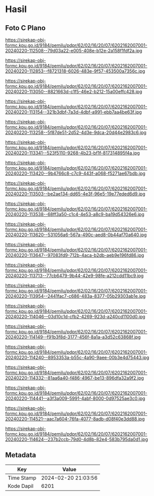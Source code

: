# Hasil

## Foto C Plano

https://sirekap-obj-formc.kpu.go.id/9184/pemilu/pdpr/62/02/16/20/07/6202162007001-20240220-112508--79d03a22-e005-408e-b12e-2a158f1fdf2a.jpg

https://sirekap-obj-formc.kpu.go.id/9184/pemilu/pdpr/62/02/16/20/07/6202162007001-20240220-112853--f8721318-6026-483e-9f57-453500a7356c.jpg

https://sirekap-obj-formc.kpu.go.id/9184/pemilu/pdpr/62/02/16/20/07/6202162007001-20240220-113050--8821663d-c1f5-46e2-b212-15a00effc428.jpg

https://sirekap-obj-formc.kpu.go.id/9184/pemilu/pdpr/62/02/16/20/07/6202162007001-20240220-113154--321b3dbf-7a3d-4dbf-a991-ebb7aa4be63f.jpg

https://sirekap-obj-formc.kpu.go.id/9184/pemilu/pdpr/62/02/16/20/07/6202162007001-20240220-113258--5f87de51-2d52-4d3e-9dca-20d44e2983c6.jpg

https://sirekap-obj-formc.kpu.go.id/9184/pemilu/pdpr/62/02/16/20/07/6202162007001-20240220-113341--523f5110-9268-4b23-bf1f-817314895f4a.jpg

https://sirekap-obj-formc.kpu.go.id/9184/pemilu/pdpr/62/02/16/20/07/6202162007001-20240220-113420--9b4766c8-c7c9-443f-a068-f5271ae67bdb.jpg

https://sirekap-obj-formc.kpu.go.id/9184/pemilu/pdpr/62/02/16/20/07/6202162007001-20240220-113503--be2ae134-dd65-4e3f-96e5-19e77eded6d9.jpg

https://sirekap-obj-formc.kpu.go.id/9184/pemilu/pdpr/62/02/16/20/07/6202162007001-20240220-113538--68ff3a50-c1c4-4e53-a8c9-ba19d54326e6.jpg

https://sirekap-obj-formc.kpu.go.id/9184/pemilu/pdpr/62/02/16/20/07/6202162007001-20240220-113620--531056a6-567a-490c-aed8-0b44af70a640.jpg

https://sirekap-obj-formc.kpu.go.id/9184/pemilu/pdpr/62/02/16/20/07/6202162007001-20240220-113647--97083fd9-712b-4aca-b2db-aeb9e196fd86.jpg

https://sirekap-obj-formc.kpu.go.id/9184/pemilu/pdpr/62/02/16/20/07/6202162007001-20240220-113713--77cb6479-9b44-42e9-98fe-a212cdd11bc9.jpg

https://sirekap-obj-formc.kpu.go.id/9184/pemilu/pdpr/62/02/16/20/07/6202162007001-20240220-113954--2441fac7-c686-483a-8377-05b29303ab1e.jpg

https://sirekap-obj-formc.kpu.go.id/9184/pemilu/pdpr/62/02/16/20/07/6202162007001-20240220-114046--03d10c1d-cfb2-4269-923d-a240cd1100d0.jpg

https://sirekap-obj-formc.kpu.go.id/9184/pemilu/pdpr/62/02/16/20/07/6202162007001-20240220-114149--f91b3f8d-3177-456f-8a1a-a3d52c63868f.jpg

https://sirekap-obj-formc.kpu.go.id/9184/pemilu/pdpr/62/02/16/20/07/6202162007001-20240220-114240--8953353a-b55c-4a90-9aee-00b3e4d75443.jpg

https://sirekap-obj-formc.kpu.go.id/9184/pemilu/pdpr/62/02/16/20/07/6202162007001-20240220-114332--81aa6a40-f486-4967-be13-896dfa32a9f2.jpg

https://sirekap-obj-formc.kpu.go.id/9184/pemilu/pdpr/62/02/16/20/07/6202162007001-20240220-114441--a3f3a009-5991-4abf-8000-0d97525ae3c0.jpg

https://sirekap-obj-formc.kpu.go.id/9184/pemilu/pdpr/62/02/16/20/07/6202162007001-20240220-114521--aac7a604-76fa-4077-8adb-d08f40e3dd88.jpg

https://sirekap-obj-formc.kpu.go.id/9184/pemilu/pdpr/62/02/16/20/07/6202162007001-20240220-114624--237b2ccb-79d0-4d8b-82e4-583b795da0d1.jpg


## Metadata

| Key        | Value               |
| ---------- | ------------------- |
| Time Stamp | 2024-02-20 21:03:56 |
| Kode Dapil | 6201                |



